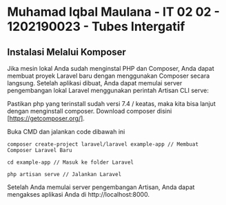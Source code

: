 # Muhamad Iqbal Maulana - IT 02 02 - 1202190023 - Tubes Intergatif

## Instalasi Melalui Komposer
Jika mesin lokal Anda sudah menginstal PHP dan Composer, Anda dapat membuat proyek Laravel baru dengan menggunakan Composer secara langsung. Setelah aplikasi dibuat, Anda dapat memulai server pengembangan lokal Laravel menggunakan perintah Artisan CLI serve:

Pastikan php yang terinstall sudah versi 7.4 / keatas, maka kita bisa lanjut dengan menginstall composer. Download composer disini [https://getcomposer.org/].

Buka CMD dan jalankan code dibawah ini

```
composer create-project laravel/laravel example-app // Membuat Composer Laravel Baru
 
cd example-app // Masuk ke folder Laravel
 
php artisan serve // Jalankan Laravel
```

Setelah Anda memulai server pengembangan Artisan, Anda dapat mengakses aplikasi Anda di http://localhost:8000.
